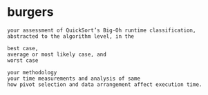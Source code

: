 # burgers
    your assessment of QuickSort’s Big-Oh runtime classification, abstracted to the algorithm level, in the 

    best case,
    average or most likely case, and
    worst case

    your methodology
    your time measurements and analysis of same
    how pivot selection and data arrangement affect execution time.
